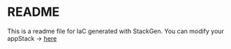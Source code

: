 # README
This is a readme file for IaC generated with StackGen.
You can modify your appStack -> [here](http://main.dev.stackgen.com/appstacks/c80ef400-cbef-4b2a-ba7b-1f57abfe4311)

